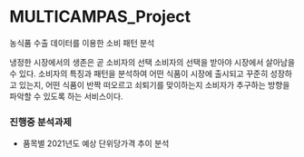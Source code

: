 # MULTICAMPAS_Project

농식품 수출 데이터를 이용한 소비 패턴 분석

냉정한 시장에서의 생존은 곧 소비자의 선택
소비자의 선택을 받아야 시장에서 살아남을 수 있다. 
소비자의 특징과 패턴을 분석하여 어떤 식품이 시장에 출시되고 꾸준히 성장하고 있는지, 
어떤 식품이 반짝 떠오르고 쇠퇴기를 맞이하는지 소비자가 추구하는 방향을 파악할 수 있도록 하는 서비스이다.

### 진행중 분석과제
- 품목별 2021년도 예상 단위당가격 추이 분석
